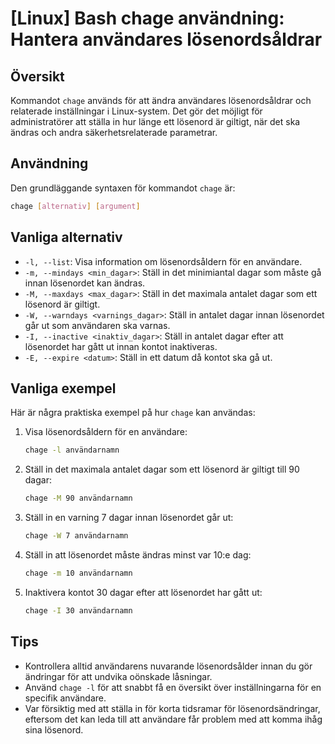 # [Linux] Bash chage användning: Hantera användares lösenordsåldrar

## Översikt
Kommandot `chage` används för att ändra användares lösenordsåldrar och relaterade inställningar i Linux-system. Det gör det möjligt för administratörer att ställa in hur länge ett lösenord är giltigt, när det ska ändras och andra säkerhetsrelaterade parametrar.

## Användning
Den grundläggande syntaxen för kommandot `chage` är:

```bash
chage [alternativ] [argument]
```

## Vanliga alternativ
- `-l, --list`: Visa information om lösenordsåldern för en användare.
- `-m, --mindays <min_dagar>`: Ställ in det minimiantal dagar som måste gå innan lösenordet kan ändras.
- `-M, --maxdays <max_dagar>`: Ställ in det maximala antalet dagar som ett lösenord är giltigt.
- `-W, --warndays <varnings_dagar>`: Ställ in antalet dagar innan lösenordet går ut som användaren ska varnas.
- `-I, --inactive <inaktiv_dagar>`: Ställ in antalet dagar efter att lösenordet har gått ut innan kontot inaktiveras.
- `-E, --expire <datum>`: Ställ in ett datum då kontot ska gå ut.

## Vanliga exempel
Här är några praktiska exempel på hur `chage` kan användas:

1. Visa lösenordsåldern för en användare:
   ```bash
   chage -l användarnamn
   ```

2. Ställ in det maximala antalet dagar som ett lösenord är giltigt till 90 dagar:
   ```bash
   chage -M 90 användarnamn
   ```

3. Ställ in en varning 7 dagar innan lösenordet går ut:
   ```bash
   chage -W 7 användarnamn
   ```

4. Ställ in att lösenordet måste ändras minst var 10:e dag:
   ```bash
   chage -m 10 användarnamn
   ```

5. Inaktivera kontot 30 dagar efter att lösenordet har gått ut:
   ```bash
   chage -I 30 användarnamn
   ```

## Tips
- Kontrollera alltid användarens nuvarande lösenordsålder innan du gör ändringar för att undvika oönskade låsningar.
- Använd `chage -l` för att snabbt få en översikt över inställningarna för en specifik användare.
- Var försiktig med att ställa in för korta tidsramar för lösenordsändringar, eftersom det kan leda till att användare får problem med att komma ihåg sina lösenord.